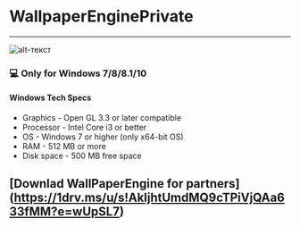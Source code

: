 # WallpaperEnginePrivate
-------------
![alt-текст](https://www.thenekodark.com/wp-content/uploads/2019/10/Wallpaper-Engine-Full.png)
### 💻 Only for Windows 7/8/8.1/10
#### Windows Tech Specs
* Graphics - Open GL 3.3 or later compatible
* Processor - Intel Core i3 or better
* OS - Windows 7 or higher (only x64-bit OS)
* RAM - 512 MB or more
* Disk space - 500 MB free space


## [Downlad WallPaperEngine for partners] (https://1drv.ms/u/s!AkIjhtUmdMQ9cTPiVjQAa633fMM?e=wUpSL7)
